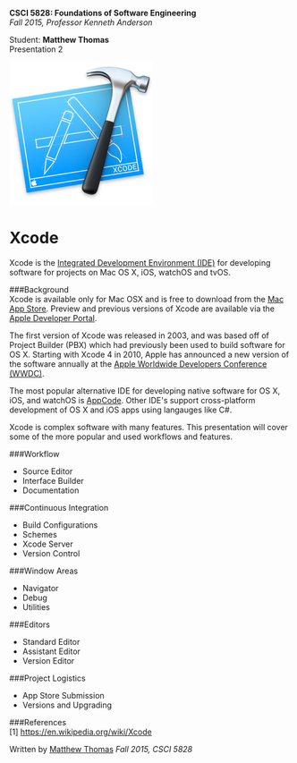 **CSCI 5828: Foundations of Software Engineering**  
*Fall 2015, Professor Kenneth Anderson*

Student: **Matthew Thomas**  
Presentation 2  

![images/xcode-icon.png](images/xcode-icon.png)  
# Xcode

Xcode is the [Integrated Development Environment (IDE)](https://en.wikipedia.org/wiki/Integrated_development_environment) for developing software for projects on Mac OS X, iOS, watchOS and tvOS.

###Background  
Xcode is available only for Mac OSX and is free to download from the [Mac App Store](http://www.apple.com/osx/apps/app-store/). Preview and previous versions of Xcode are available via the [Apple Developer Portal](https://developer.apple.com).

The first version of Xcode was released in 2003, and was based off of Project Builder (PBX) which had previously been used to build software for OS X. Starting with Xcode 4 in 2010, Apple has announced a new version of the software annually at the [Apple Worldwide Developers Conference (WWDC)](https://developer.apple.com/wwdc/).  

The most popular alternative IDE for developing native software for OS X, iOS, and watchOS is [AppCode](https://www.jetbrains.com/objc/). Other IDE's support cross-platform development of OS X and iOS apps using langauges like C#.  

Xcode is complex software with many features. This presentation will cover some of the more popular and used workflows and features.  

###Workflow  
* Source Editor  
* Interface Builder  
* Documentation  

###Continuous Integration  
* Build Configurations  
* Schemes  
* Xcode Server  
* Version Control  

###Window Areas  
* Navigator  
* Debug  
* Utilities  

###Editors  
* Standard Editor  
* Assistant Editor  
* Version Editor  

###Project Logistics  
* App Store Submission  
* Versions and Upgrading  

###References  
[1] https://en.wikipedia.org/wiki/Xcode  

Written by [Matthew Thomas](mailto:matt@bocosoft.net)
*Fall 2015, CSCI 5828*
